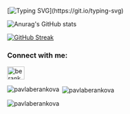 [![Typing SVG](https://readme-typing-svg.herokuapp.com?font=Fira+Code&size=80&duration=4000&pause=1200&color=F7C300&multiline=true&width=4000&height=1000&lines=Hello+world!+I+am+learning+Swift+and+it+is+my+number+1.;Sorry%2C+I+mean+the+number+%5B0%5D.;I+want+to+work+as+iOS+developer+after+maternity+leave.)](https://git.io/typing-svg)

![Anurag's GitHub stats](https://github-readme-stats.vercel.app/api?username=PavlaBerankova&show_icons=true&theme=gruvbox)   

[![GitHub Streak](http://github-readme-streak-stats.herokuapp.com?user=PavlaBerankova&theme=gruvbox&date_format=j%20M%5B%20Y%5D&mode=weekly)](https://git.io/streak-stats)

<h3 align="left">Connect with me:</h3>
<p align="left">
<a href="https://linkedin.com/in/berankova-pavla" target="blank"><img align="center" src="https://raw.githubusercontent.com/rahuldkjain/github-profile-readme-generator/master/src/images/icons/Social/linked-in-alt.svg" alt="berankova-pavla" height="30" width="40" /></a>
</p>

<p><img align="left" src="https://github-readme-stats.vercel.app/api/top-langs?username=pavlaberankova&show_icons=true&locale=en&layout=compact" alt="pavlaberankova" /></p>

<p>&nbsp;<img align="center" src="https://github-readme-stats.vercel.app/api?username=pavlaberankova&show_icons=true&locale=en" alt="pavlaberankova" /></p>

<p><img align="center" src="https://github-readme-streak-stats.herokuapp.com/?user=pavlaberankova&" alt="pavlaberankova" /></p>

<!--
**PavlaBerankova/PavlaBerankova** is a ✨ _special_ ✨ repository because its `README.md` (this file) appears on your GitHub profile.

Here are some ideas to get you started:

- 🔭 I’m currently working on ...
- 🌱 I’m currently learning ...
- 👯 I’m looking to collaborate on ...
- 🤔 I’m looking for help with ...
- 💬 Ask me about ...
- 📫 How to reach me: ...
- 😄 Pronouns: ...
- ⚡ Fun fact: ...
-->
